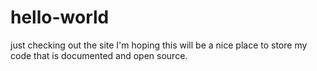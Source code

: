 # hello-world
just checking out the site
I'm hoping this will be a nice place to store my code that is documented and open source.
